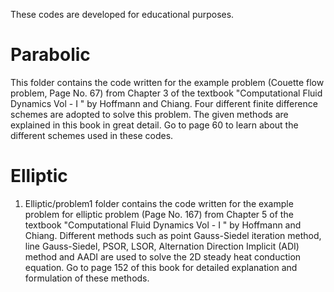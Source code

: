These codes are developed for educational purposes.
# Parabolic
This folder contains the code written for the example problem (Couette flow problem, Page No. 67) from Chapter 3 of the textbook "Computational Fluid
Dynamics Vol - I " by Hoffmann and Chiang. Four different finite difference schemes are adopted to solve this problem. The given methods are explained 
in this book in great detail. Go to page 60 to learn about the different schemes used in these codes.  

# Elliptic
1. Elliptic/problem1 folder contains the code written for the example problem for elliptic problem (Page No. 167) from Chapter 5 of the textbook "Computational Fluid Dynamics Vol - I " by Hoffmann and Chiang.  Different methods such as point Gauss-Siedel iteration method, line Gauss-Siedel, PSOR, LSOR, Alternation Direction Implicit (ADI) method and AADI are used to solve the 2D steady heat conduction equation. Go to page 152 of this book for detailed explanation and formulation of these methods.

